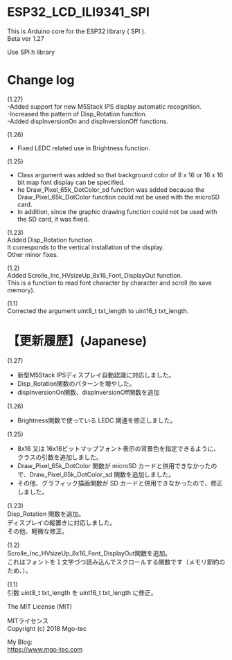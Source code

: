 # ESP32_LCD_ILI9341_SPI
This is Arduino core for the ESP32 library ( SPI ).  
Beta ver 1.27  
  
Use SPI.h library  
  
# Change log
(1.27)  
-Added support for new M5Stack IPS display automatic recognition.  
-Increased the pattern of Disp_Rotation function.  
-Added dispInversionOn and dispInversionOff functions.  
  
(1.26)  
- Fixed LEDC related use in Brightness function.  
  
(1.25)  
- Class argument was added so that background color of 8 x 16 or 16 x 16 bit map font display can be specified.  
- he Draw_Pixel_65k_DotColor_sd function was added because the Draw_Pixel_65k_DotColor function could not be used with the microSD card.  
- In addition, since the graphic drawing function could not be used with the SD card, it was fixed.  
  
(1.23)  
Added Disp_Rotation function.  
It corresponds to the vertical installation of the display.  
Other minor fixes.  
  
(1.2)  
Added Scrolle_Inc_HVsizeUp_8x16_Font_DisplayOut function.  
This is a function to read font character by character and scroll (to save memory).  
  
(1.1)  
Corrected the argument uint8_t txt_length to uint16_t txt_length.      
  
# 【更新履歴】(Japanese)  
(1.27)  
- 新型M5Stack IPSディスプレイ自動認識に対応しました。  
- Disp_Rotation関数のパターンを増やした。  
- dispInversionOn関数、dispInversionOff関数を追加  
  
(1.26)  
- Brightness関数で使っている LEDC 関連を修正しました。  
  
(1.25)  
- 8x16 又は 16x16ビットマップフォント表示の背景色を指定できるように、クラスの引数を追加しました。  
- Draw_Pixel_65k_DotColor 関数が microSD カードと併用できなかったので、Draw_Pixel_65k_DotColor_sd 関数を追加しました。  
- その他、グラフィック描画関数が SD カードと併用できなかったので、修正しました。  
  
(1.23)  
Disp_Rotation 関数を追加。  
ディスプレイの縦置きに対応しました。  
その他、軽微な修正。  
  
(1.2)  
Scrolle_Inc_HVsizeUp_8x16_Font_DisplayOut関数を追加。  
これはフォントを１文字づつ読み込んでスクロールする関数です（メモリ節約のため、）。  
  
(1.1)  
引数 uint8_t txt_length を uint16_t txt_length に修正。  
  
The MIT License (MIT)  
  
MITライセンス  
Copyright (c) 2018 Mgo-tec  
  
My Blog:  
https://www.mgo-tec.com  